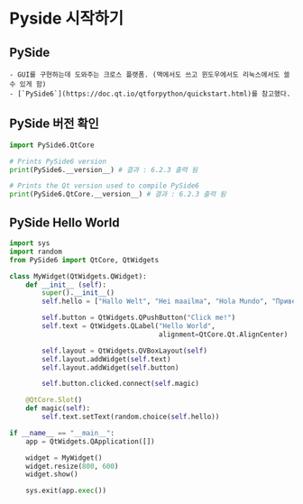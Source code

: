 # Pyside 시작하기

## PySide

    - GUI를 구현하는데 도와주는 크로스 플랫폼. (맥에서도 쓰고 윈도우에서도 리눅스에서도 쓸 수 있게 함)
    - [`PySide6`](https://doc.qt.io/qtforpython/quickstart.html)를 참고했다.

## PySide 버전 확인

```python
import PySide6.QtCore

# Prints PySide6 version
print(PySide6.__version__) # 결과 : 6.2.3 출력 됨

# Prints the Qt version used to compile PySide6
print(PySide6.QtCore.__version__) # 결과 : 6.2.3 출력 됨
```

## PySide Hello World

```python
import sys
import random
from PySide6 import QtCore, QtWidgets

class MyWidget(QtWidgets.QWidget):
    def __init__ (self):
        super().__init__()
        self.hello = ["Hallo Welt", "Hei maailma", "Hola Mundo", "Привет мир"]

        self.button = QtWidgets.QPushButton("Click me!")
        self.text = QtWidgets.QLabel("Hello World",
                                     alignment=QtCore.Qt.AlignCenter)

        self.layout = QtWidgets.QVBoxLayout(self)
        self.layout.addWidget(self.text)
        self.layout.addWidget(self.button)

        self.button.clicked.connect(self.magic)

    @QtCore.Slot()
    def magic(self):
        self.text.setText(random.choice(self.hello))

if __name__ == "__main__":
    app = QtWidgets.QApplication([])

    widget = MyWidget()
    widget.resize(800, 600)
    widget.show()

    sys.exit(app.exec())
```